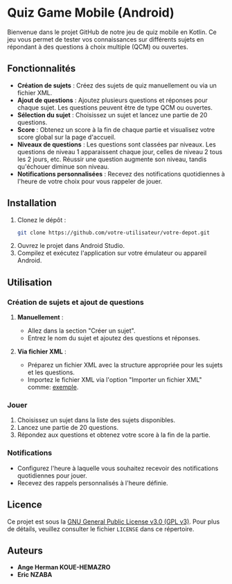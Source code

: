 # Quiz Game Mobile (Android)

Bienvenue dans le projet GitHub de notre jeu de quiz mobile en Kotlin. Ce jeu vous permet de tester vos connaissances sur différents sujets en répondant à des questions à choix multiple (QCM) ou ouvertes.

## Fonctionnalités

- **Création de sujets** : Créez des sujets de quiz manuellement ou via un fichier XML.
- **Ajout de questions** : Ajoutez plusieurs questions et réponses pour chaque sujet. Les questions peuvent être de type QCM ou ouvertes.
- **Sélection du sujet** : Choisissez un sujet et lancez une partie de 20 questions.
- **Score** : Obtenez un score à la fin de chaque partie et visualisez votre score global sur la page d'accueil.
- **Niveaux de questions** : Les questions sont classées par niveaux. Les questions de niveau 1 apparaissent chaque jour, celles de niveau 2 tous les 2 jours, etc. Réussir une question augmente son niveau, tandis qu'échouer diminue son niveau.
- **Notifications personnalisées** : Recevez des notifications quotidiennes à l'heure de votre choix pour vous rappeler de jouer.

## Installation

1. Clonez le dépôt :
    ```sh
    git clone https://github.com/votre-utilisateur/votre-depot.git
    ```
2. Ouvrez le projet dans Android Studio.
3. Compilez et exécutez l'application sur votre émulateur ou appareil Android.

## Utilisation

### Création de sujets et ajout de questions

1. **Manuellement** :
    - Allez dans la section "Créer un sujet".
    - Entrez le nom du sujet et ajoutez des questions et réponses.
    
2. **Via fichier XML** :
    - Préparez un fichier XML avec la structure appropriée pour les sujets et les questions.
    - Importez le fichier XML via l'option "Importer un fichier XML" comme: [exemple](https://raw.githubusercontent.com/AngeHerman/docs/main/questionFr.xml).

### Jouer

1. Choisissez un sujet dans la liste des sujets disponibles.
2. Lancez une partie de 20 questions.
3. Répondez aux questions et obtenez votre score à la fin de la partie.

### Notifications

- Configurez l'heure à laquelle vous souhaitez recevoir des notifications quotidiennes pour jouer.
- Recevez des rappels personnalisés à l'heure définie.

## Licence

Ce projet est sous la [GNU General Public License v3.0 (GPL v3)](LICENSE). Pour plus de détails, veuillez consulter le fichier `LICENSE` dans ce répertoire.

## Auteurs
- **Ange Herman KOUE-HEMAZRO**
- **Eric NZABA**
